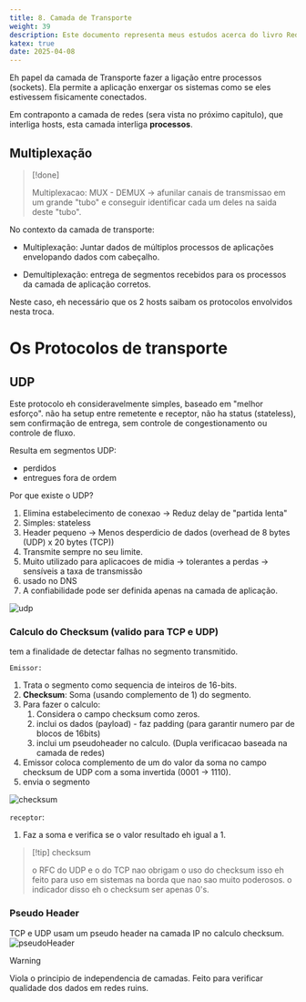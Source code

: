 ```yaml
---
title: 8. Camada de Transporte
weight: 39
description: Este documento representa meus estudos acerca do livro Redes de Computadores e a Internet - uma abordagem top down
katex: true
date: 2025-04-08
---
```


Eh papel da camada de Transporte fazer a ligação entre processos (sockets). Ela permite a aplicação enxergar os sistemas como se eles estivessem fisicamente conectados. 

Em contraponto a camada de redes (sera vista no próximo capitulo), que interliga hosts, esta camada interliga __processos__.


## Multiplexação
> [!done]
>
> Multiplexacao: MUX - DEMUX -> afunilar canais de transmissao em um grande "tubo" e conseguir identificar cada um deles na saida deste "tubo". 

No contexto da camada de transporte:
- Multiplexação: Juntar dados de múltiplos processos de aplicações envelopando dados com cabeçalho.

- Demultiplexação: entrega de segmentos recebidos para os processos da camada de aplicação corretos.

Neste caso, eh necessário que os 2 hosts saibam os protocolos envolvidos nesta troca.


# Os Protocolos de transporte
## UDP
Este protocolo eh consideravelmente simples, baseado em "melhor esforço".  não ha setup entre remetente e receptor, não ha status (stateless), sem confirmação de entrega, sem controle de congestionamento ou controle de fluxo.

Resulta em segmentos UDP:
- perdidos 
- entregues fora de ordem

Por que existe o UDP?

1. Elimina estabelecimento de conexao
    -> Reduz delay de "partida lenta"
2. Simples: stateless
3. Header pequeno
    -> Menos desperdicio de dados (overhead de 8 bytes (UDP) x 20 bytes (TCP))
4. Transmite sempre no seu limite.
5. Muito utilizado para aplicacoes de midia
    -> tolerantes a perdas
    -> sensíveis a taxa de transmissão
6. usado no DNS
7. A confiabilidade pode ser definida apenas na camada de aplicação.

![udp](../public/1744120211_grim.png)

### Calculo do Checksum (valido para TCP e UDP)
tem a finalidade de detectar falhas no segmento transmitido.

`Emissor:` 
1. Trata o segmento como sequencia de inteiros de 16-bits.
2. __Checksum__: Soma (usando complemento de 1) do segmento.
3. Para fazer o calculo: 
    1. Considera o campo checksum como zeros.
    2. inclui os dados (payload) - faz padding (para garantir numero par de blocos de 16bits)
    3. inclui um pseudoheader no calculo. (Dupla verificacao baseada na camada de redes)
4. Emissor coloca complemento de um do valor da soma no campo checksum de UDP com a soma invertida (0001 -> 1110).
5. envia o segmento


![checksum](../public/1744120883_grim.png)

`receptor`:
1. Faz a soma e verifica se o valor resultado eh igual a 1.

> [!tip] checksum
>
> o RFC do UDP e o do TCP nao obrigam o uso do checksum
> isso eh feito para uso em sistemas na borda que nao sao muito poderosos.
> o indicador disso eh o checksum ser apenas 0's.

### Pseudo Header
TCP e UDP usam um pseudo header na camada IP no calculo checksum. 
![pseudoHeader](../public/1744121041_grim.png)


> [!warning] 
>
> Viola o principio de independencia de camadas. 
> Feito para verificar qualidade dos dados em redes ruins.

